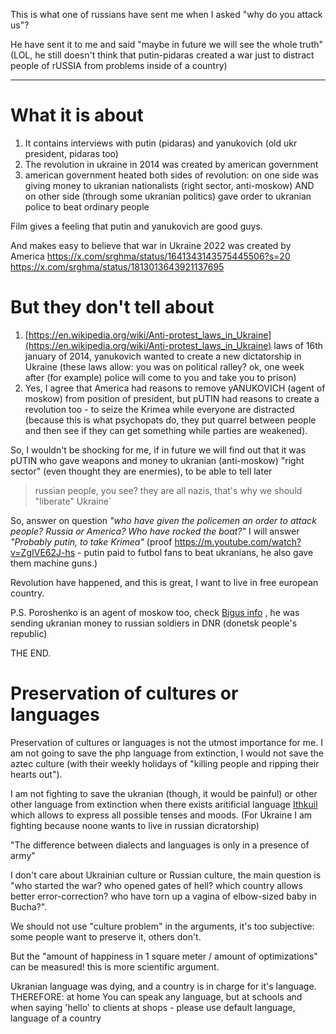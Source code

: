 This is what one of russians have sent me when I asked "why do you attack us"?

He have sent it to me and said "maybe in future we will see the whole truth" (LOL, he still doesn't think that putin-pidaras created a war just to distract people of rUSSIA from problems inside of a country)

----

# What it is about

1. It contains interviews with putin (pidaras) and yanukovich (old ukr president, pidaras too)
2. The revolution in ukraine in 2014 was created by american government
3. american government heated both sides of revolution: on one side was giving money to ukranian nationalists (right sector, anti-moskow) AND on other side (through some ukranian politics) gave order to ukranian police to beat ordinary people

Film gives a feeling that putin and yanukovich are good guys.

And makes easy to believe that war in Ukraine 2022 was created by America https://x.com/srghma/status/1641343143575445506?s=20 https://x.com/srghma/status/1813013643921137695


# But they don't tell about

1. [https://en.wikipedia.org/wiki/Anti-protest_laws_in_Ukraine](https://en.wikipedia.org/wiki/Anti-protest_laws_in_Ukraine) laws of 16th january of 2014, yanukovich wanted to create a new dictatorship in Ukraine (these laws allow: you was on political ralley? ok, one week after (for example) police will come to you and take you to prison)
2. Yes, I agree that America had reasons to remove yANUKOVICH (agent of moskow) from position of president, but pUTIN had reasons to create a revolution too - to seize the Krimea while everyone are distracted (because this is what psychopats do, they put quarrel between people and then see if they can get something while parties are weakened). 

So, I wouldn't be shocking for me, if in future we will find out that it was pUTIN who gave weapons and money to ukranian (anti-moskow) "right sector" (even thought they are enermies), to be able to tell later 

> russian people, you see? they are all nazis, that's why we should "liberate" Ukraine`

So, answer on question *"who have given the policemen an order to attack people? Russia or America? Who have rocked the boat?"* I will answer *"Probably putin, to take Krimea"* (proof https://m.youtube.com/watch?v=ZgIVE62J-hs - putin paid to futbol fans to beat ukranians, he also gave them machine guns.)

Revolution have happened, and this is great, I want to live in free european country.


P.S. Poroshenko is an agent of moskow too, check [Bigus info](https://www.youtube.com/watch?v=VZJG_RKktBQ) , he was sending ukranian money to russian soldiers in DNR (donetsk people's republic)


THE END.

# Preservation of cultures or languages

Preservation of cultures or languages is not the utmost importance for me. I am not going to save the php language from extinction, I would not save the aztec culture (with their weekly holidays of "killing people and ripping their hearts out").

I am not fighting to save the ukranian (though, it would be painful) or other other language from extinction when there exists aritificial language [Ithkuil](https://en.m.wikipedia.org/wiki/Ithkuil) which allows to express all possible tenses and moods. (For Ukraine I am fighting because noone wants to live in russian dicratorship)

"The difference between dialects and languages is only in a presence of army"

I don't care about Ukrainian culture or Russian culture, the main question is "who started the war? who opened gates of hell? which country allows better error-correction? who have torn up a vagina of elbow-sized baby in Bucha?".

We should not use "culture problem" in the arguments, it's too subjective: some people want to preserve it, others don't. 
  
But the "amount of happiness in 1 square meter / amount of optimizations" can be measured! this is more scientific argument.
  
Ukranian language was dying, and a country is in charge for it's language. THEREFORE: at home You can speak any language, but at schools and when saying 'hello' to clients at shops - please use default language, language of a country
